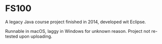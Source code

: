 # FS100

A legacy Java course project finished in 2014, developed wit Eclipse.

Runnable in macOS, laggy in Windows for unknown reason. Project not re-tested upon uploading.
